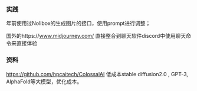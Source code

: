### 实践

年前使用过Nolibox的生成图片的接口，使用prompt进行调整；

国外的https://www.midjourney.com/ 直接整合到聊天软件discord中使用聊天命令来直接体验

### 资料

https://github.com/hpcaitech/ColossalAI 低成本stable diffusion2.0 , GPT-3, AlphaFold等大模型，优化成本。